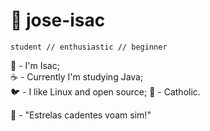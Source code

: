 
# 🌱 jose-isac
`student // enthusiastic // beginner`  

🙂 - I'm Isac;  
☕ - Currently I'm studying Java;  
🐦 - I like Linux and open source;
🌹 - Catholic.

🌠 - "Estrelas cadentes voam sim!"
 <!--<img align="center" height="39px" src="https://user-images.githubusercontent.com/96674887/211145771-9c5cfe19-8111-4fd8-919a-f96adddfc8ab.svg" />
</div>
-->

<!--#### 📊 My Stats:
<div>
 <img height="150cm" src="https://github-readme-stats.vercel.app/api?username=rasquirrel&theme=darcula&show_icons=true"/>
 <img height="150cm" src="https://github-readme-stats.vercel.app/api/top-langs/?username=rasquirrel&layout=compact&theme=darcula"/>
</div>
-->
